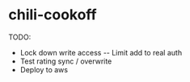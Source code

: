 chili-cookoff
=============

TODO:
  - Lock down write access -- Limit add to real auth
  - Test rating sync / overwrite
  - Deploy to aws

